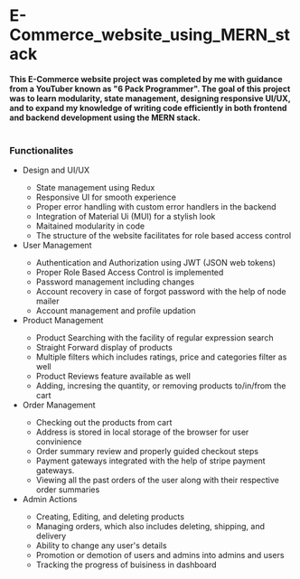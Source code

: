# E-Commerce_website_using_MERN_stack
<b>
This E-Commerce website project was completed by me with guidance 
from a YouTuber known as "6 Pack Programmer". 
The goal of this project was to learn modularity, state management, 
designing responsive UI/UX, and to expand my knowledge of writing 
code efficiently in both frontend and backend development 
using the MERN stack.
</b>
<br/><br/>
<h3>Functionalites</h3>
<ul>
    <li>Design and UI/UX</li>
        <ul>
            <li>State management using Redux</li>
            <li>Responsive UI for smooth experience</li>
            <li>Proper error handling with custom error handlers in the backend</li>
            <li>Integration of Material Ui (MUI) for a stylish look</li>
            <li>Maitained modularity in code</li>
            <li>The structure of the website facilitates for role based access control</li>
        </ul>
    <li>User Management</li>
        <ul>
            <li>Authentication and Authorization using JWT (JSON web tokens)</li>
            <li>Proper Role Based Access Control is implemented</li>
            <li>Password management including changes</li>
            <li>Account recovery in case of forgot password with the help of node mailer</li>
            <li>Account management and profile updation</li>
        </ul>
    <li>Product Management</li>
        <ul>
            <li>Product Searching with the facility of regular expression search</li>
            <li>Straight Forward display of products</li>
            <li>Multiple filters which includes ratings, price and categories filter as well</li>
            <li>Product Reviews feature available as well</li>
            <li>Adding, incresing the quantity, or removing products to/in/from the cart</li>
        </ul>
    <li>Order Management</li>
        <ul>
            <li>Checking out the products from cart</li>
            <li>Address is stored in local storage of the browser for user convinience</li>
            <li>Order summary review and properly guided checkout steps</li>
            <li>Payment gateways integrated with the help of stripe payment gateways.</li>
            <li>Viewing all the past orders of the user along with their respective order summaries</li>
        </ul>
    <li>Admin Actions</li>
        <ul>
            <li>Creating, Editing, and deleting products</li>
            <li>Managing orders, which also includes deleting, shipping, and delivery</li>
            <li>Ability to change any user's details</li>
            <li>Promotion or demotion of users and admins into admins and users</li>
            <li>Tracking the progress of buisiness in dashboard</li>
        </ul>
</ul>